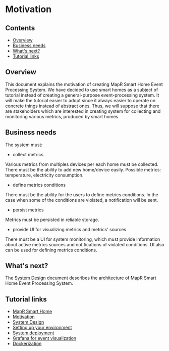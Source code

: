 # Motivation

## Contents

* [Overview](#overview)
* [Business needs](#business-needs)
* [What's next?](#whats-next)
* [Tutorial links](#tutorial-links)

## Overview

This document explains the motivation of creating MapR Smart Home Event Processing System. We have decided to use smart 
homes as a subject of tutorial instead of creating a general-purpose event-processing system. It will make the tutorial 
easier to adopt since it always easier to operate on concrete things instead of abstract ones. Thus, we will suppose 
that there are stakeholders which are interested in creating system for collecting and monitoring various metrics, 
produced by smart homes.

## Business needs

The system must:
* collect metrics

Various metrics from multiples devices per each home must be collected. There must be the ability to add new home/device 
easily. Possible metrics: temperature, electricity consumption.

* define metrics conditions

There must be the ability for the users to define metrics conditions. In the case when some of the conditions are 
violated, a notification will be sent.

* persist metrics

Metrics must be persisted in reliable storage.

* provide UI for visualizing metrics and metrics' sources

There must be a UI for system monitoring, which must provide information about active metrics sources and notifications 
of violated conditions. UI also can be used for defining metrics conditions. 

## What's next?

The [System Design](003-system-design.md) document describes the architecture of MapR Smart Home Event Processing System.

## Tutorial links

* [MapR Smart Home](001-introduction.md)
* [Motivation](002-motivation.md)
* [System Design](003-system-design.md)
* [Setting up your environment](004-setting-up-your-environment.md)
* [System deployment](005-system-deployment.md)
* [Grafana for event visualization](006-grafana-for-event-visualization.md)
* [Dockerization](007-dockerization.md)
